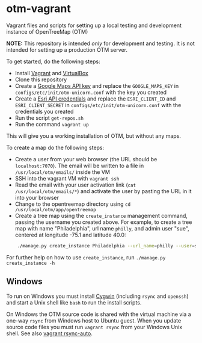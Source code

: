 otm-vagrant
===========

Vagrant files and scripts for setting up a local testing and development instance of OpenTreeMap (OTM)

__NOTE:__ This repository is intended _only_ for development and testing.  It is not intended for setting up a production OTM server.

To get started, do the following steps:

 - Install [Vagrant](http://www.vagrantup.com/) and [VirtualBox](https://www.virtualbox.org/)
 - Clone this repository
 - Create a [Google Maps API key](https://developers.google.com/maps/documentation/javascript/get-api-key) and replace the `GOOGLE_MAPS_KEY` in  `configs/etc/init/otm-unicorn.conf` with the key you created
 - Create a [Esri API credentials](https://developers.arcgis.com/documentation/core-concepts/security-and-authentication/accessing-arcgis-online-services/) and replace the `ESRI_CLIENT_ID` and `ESRI_CLIENT_SECRET` in  `configs/etc/init/otm-unicorn.conf` with the credentials you created
 - Run the script `get-repos.sh`
 - Run the command `vagrant up`

This will give you a working installation of OTM, but without any maps.

To create a map do the following steps:

 - Create a user from your web browser (the URL should be `localhost:7070`). The email will be written to a file in `/usr/local/otm/emails/` inside the VM
 - SSH into the vagrant VM with `vagrant ssh`
 - Read the email with your user activation link (`cat /usr/local/otm/emails/*`) and activate the user by pasting the URL in it into your browser
 - Change to the opentreemap directory using `cd /usr/local/otm/app/opentreemap`
 - Create a tree map using the `create_instance` management command, passing the username you created above. For example, to create a tree map with name "Philadelphia", url name `philly`, and admin user "sue", centered at longitude -75.1 and latitude 40.0:

```sh
    ./manage.py create_instance Philadelphia --url_name=philly --user=sue --center=-75.1,40.0
```

For further help on how to use `create_instance`, run `./manage.py create_instance -h`

## Windows

To run on Windows you must install [Cygwin](https://www.cygwin.com) (including `rsync` and `openssh`) and start a Unix shell like `bash` to run the install scripts.

On Windows the OTM source code is shared with the virtual machine via a one-way `rsync` from Windows host to Ubuntu guest. When you update source code files you must run `vagrant rsync` from your Windows Unix shell. See also [vagrant rsync-auto](http://docs.vagrantup.com/v2/cli/rsync-auto.html).
